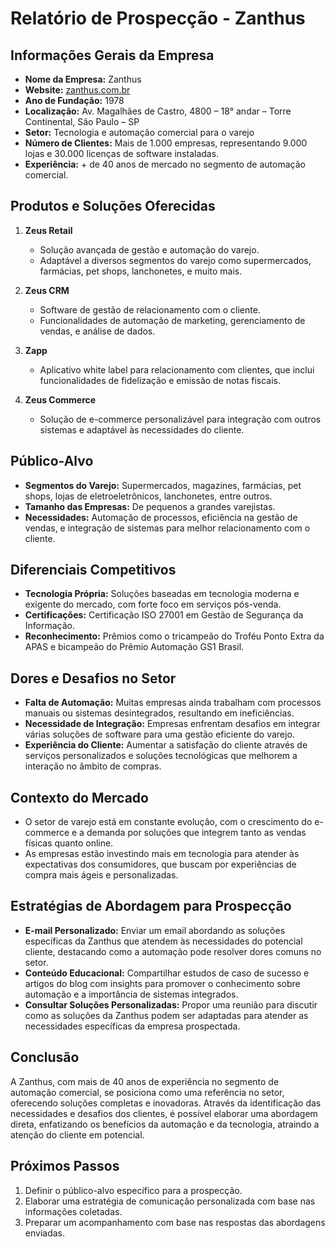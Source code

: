 # Relatório de Prospecção - Zanthus

## Informações Gerais da Empresa
- **Nome da Empresa:** Zanthus
- **Website:** [zanthus.com.br](https://zanthus.com.br)
- **Ano de Fundação:** 1978
- **Localização:** Av. Magalhães de Castro, 4800 – 18° andar – Torre Continental, São Paulo – SP
- **Setor:** Tecnologia e automação comercial para o varejo
- **Número de Clientes:** Mais de 1.000 empresas, representando 9.000 lojas e 30.000 licenças de software instaladas.
- **Experiência:** + de 40 anos de mercado no segmento de automação comercial.

## Produtos e Soluções Oferecidas
1. **Zeus Retail**
   - Solução avançada de gestão e automação do varejo.
   - Adaptável a diversos segmentos do varejo como supermercados, farmácias, pet shops, lanchonetes, e muito mais.

2. **Zeus CRM**
   - Software de gestão de relacionamento com o cliente.
   - Funcionalidades de automação de marketing, gerenciamento de vendas, e análise de dados.

3. **Zapp**
   - Aplicativo white label para relacionamento com clientes, que inclui funcionalidades de fidelização e emissão de notas fiscais.

4. **Zeus Commerce**
   - Solução de e-commerce personalizável para integração com outros sistemas e adaptável às necessidades do cliente.

## Público-Alvo
- **Segmentos do Varejo:** Supermercados, magazines, farmácias, pet shops, lojas de eletroeletrônicos, lanchonetes, entre outros.
- **Tamanho das Empresas:** De pequenos a grandes varejistas.
- **Necessidades:** Automação de processos, eficiência na gestão de vendas, e integração de sistemas para melhor relacionamento com o cliente.

## Diferenciais Competitivos
- **Tecnologia Própria:** Soluções baseadas em tecnologia moderna e exigente do mercado, com forte foco em serviços pós-venda.
- **Certificações:** Certificação ISO 27001 em Gestão de Segurança da Informação.
- **Reconhecimento:** Prêmios como o tricampeão do Troféu Ponto Extra da APAS e bicampeão do Prêmio Automação GS1 Brasil.

## Dores e Desafios no Setor
- **Falta de Automação:** Muitas empresas ainda trabalham com processos manuais ou sistemas desintegrados, resultando em ineficiências.
- **Necessidade de Integração:** Empresas enfrentam desafios em integrar várias soluções de software para uma gestão eficiente do varejo.
- **Experiência do Cliente:** Aumentar a satisfação do cliente através de serviços personalizados e soluções tecnológicas que melhorem a interação no âmbito de compras.

## Contexto do Mercado
- O setor de varejo está em constante evolução, com o crescimento do e-commerce e a demanda por soluções que integrem tanto as vendas físicas quanto online.
- As empresas estão investindo mais em tecnologia para atender às expectativas dos consumidores, que buscam por experiências de compra mais ágeis e personalizadas.

## Estratégias de Abordagem para Prospecção
- **E-mail Personalizado:** Enviar um email abordando as soluções específicas da Zanthus que atendem às necessidades do potencial cliente, destacando como a automação pode resolver dores comuns no setor.
- **Conteúdo Educacional:** Compartilhar estudos de caso de sucesso e artigos do blog com insights para promover o conhecimento sobre automação e a importância de sistemas integrados.
- **Consultar Soluções Personalizadas:** Propor uma reunião para discutir como as soluções da Zanthus podem ser adaptadas para atender as necessidades específicas da empresa prospectada.

## Conclusão
A Zanthus, com mais de 40 anos de experiência no segmento de automação comercial, se posiciona como uma referência no setor, oferecendo soluções completas e inovadoras. Através da identificação das necessidades e desafios dos clientes, é possível elaborar uma abordagem direta, enfatizando os benefícios da automação e da tecnologia, atraindo a atenção do cliente em potencial.

## Próximos Passos
1. Definir o público-alvo específico para a prospecção.
2. Elaborar uma estratégia de comunicação personalizada com base nas informações coletadas.
3. Preparar um acompanhamento com base nas respostas das abordagens enviadas.